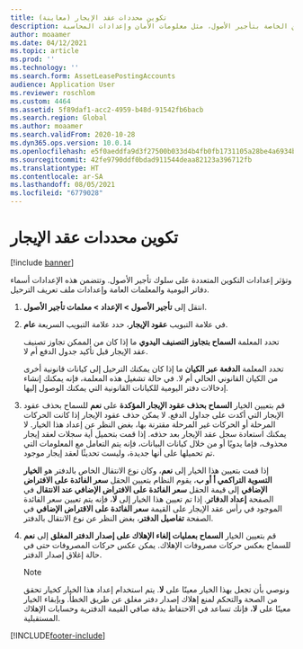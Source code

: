 ```yaml
---
title: تكوين محددات عقد الإيجار (معاينة)
description: يصف هذا الموضوع إعدادات التكوين الخاصة بتأجير الأصول، مثل معلومات الأمان وإعدادات المحاسبة.
author: moaamer
ms.date: 04/12/2021
ms.topic: article
ms.prod: ''
ms.technology: ''
ms.search.form: AssetLeasePostingAccounts
audience: Application User
ms.reviewer: roschlom
ms.custom: 4464
ms.assetid: 5f89daf1-acc2-4959-b48d-91542fb6bacb
ms.search.region: Global
ms.author: moaamer
ms.search.validFrom: 2020-10-28
ms.dyn365.ops.version: 10.0.14
ms.openlocfilehash: e5f0aeddfa9d3f27500b033d4b4fb0fb1731105a28be4a6934b2328d62df6ec1
ms.sourcegitcommit: 42fe9790ddf0bdad911544deaa82123a396712fb
ms.translationtype: HT
ms.contentlocale: ar-SA
ms.lasthandoff: 08/05/2021
ms.locfileid: "6779028"
---
```

# <a name="configure-lease-parameters"></a>تكوين محددات عقد الإيجار

[!include [banner](../includes/banner.md)]

وتؤثر إعدادات التكوين المتعددة على سلوك تأجير الأصول. وتتضمن هذه الإعدادات أسماء دفاتر اليومية والمعلمات العامة وإعدادات ملف تعريف الترحيل.

1. انتقل إلى **تأجير الأصول‬ \> الإعداد‬ \> معلمات تأجير الأصول**.
2. في علامة التبويب **عقود الإيجار**، حدد علامة التبويب السريعة **عام**.

    تحدد المعلمة **السماح بتجاوز التصنيف اليدوي** ما إذا كان من الممكن تجاوز تصنيف عقد الإيجار قبل تأكيد جدول الدفع أم لا.

    تحدد المعلمة **الدفعة عبر الكيان** ما إذا كان يمكنك الترحيل إلى كيانات قانونية أخرى من الكيان القانوني الحالي أم لا. في حالة تشغيل هذه المعلمة، فإنه يمكنك إنشاء إدخالات دفتر اليومية للكيانات القانونية التي يمكنك الوصول إليها.

3. قم بتعيين الخيار **السماح بحذف عقود الإيجار المؤكدة** على **نعم** للسماح بحذف عقود الإيجار التي أكدت على جداول الدفع. لا يمكن حذف عقود الإيجار إذا كانت الحركات المرحلة أو الحركات غير المرحلة مقترنة بها، بغض النظر عن إعداد هذا الخيار. لا يمكنك استعادة سجل عقد الإيجار بعد حذفه. إذا قمت بتحميل أية سجلات لعقد إيجار محذوف، فإما يدويًا أو من خلال كيانات البيانات، فإنه يتم التعامل مع المعلومات التي تم تحميلها على أنها جديدة، وليست تحديثًا لعقد إيجار موجود.

    إذا قمت بتعيين هذا الخيار إلى **نعم**، وكان نوع الانتقال الخاص بالدفتر هو **الخيار التسوية التراكمي أ أو ب**، يقوم النظام بتعيين الحقل **سعر الفائدة على الافتراض الإضافي** إلى قيمة الحقل **سعر الفائدة على الافتراض الإضافي عند الانتقال** في الصفحة **إعداد الدفاتر**. إذا تم تعيين هذا الخيار إلى **لا**، فإنه يتم تعيين سعر الفائدة الموجود في رأس عقد الإيجار على القيمة **سعر الفائدة على الاقتراض الإضافي** في الصفحة **تفاصيل الدفتر**، بغض النظر عن نوع الانتقال بالدفتر.

4. قم بتعيين الخيار **السماح بعمليات إلغاء الإهلاك على إصدار الدفتر المغلق** إلى **نعم** للسماح بعكس حركات مصروفات الإهلاك. يمكن عكس حركات المصروفات حتى في حالة إغلاق إصدار الدفتر.

    > [!NOTE]
    > ونوصي بأن تجعل بهذا الخيار معينًا على **لا**. يتم استخدام إعداد هذا الخيار كخيار تحقق من الصحة والتحكم لمنع إهلاك إصدار دفتر مغلق عن طريق الخطأ. وبإبقاء الخيار معينًا على **لا**، فإنك تساعد في الاحتفاظ بدقة صافي القيمة الدفترية وحسابات الإهلاك المستقبلية.


[!INCLUDE[footer-include](../../includes/footer-banner.md)]
